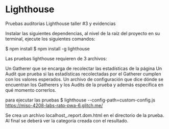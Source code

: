 # Lighthouse

Pruebas auditorias Lighthouse taller #3 y evidencias

Instalar las siguientes dependencias, al nivel de la raíz del proyecto en su terminal, ejecute los siguientes comandos: 

$ npm install
$ npm install -g lighthouse

Las pruebas lighthouse requieren de 3 archivos:

Un Gatherer que se encarga de recolectar las estadísticas de la página
Un Audit que prueba si las estadísticas recolectadas por el Gatherer cumplen con los valores esperados.
Un archivo de configuración que dice dónde se encuentran los Gatherers y los Audits de la prueba y además especifica en qué momento correrlos.

para ejecutar las pruebas 
$ lighthouse --config-path=custom-config.js https://miso-4208-labs-ratp-pwa-6.glitch.me/

Se crea un archivo localhost_<timestamp>.report.dom.html en el directorio de la prueba. Al final se deberá ver la categoría creada con el resultado.
